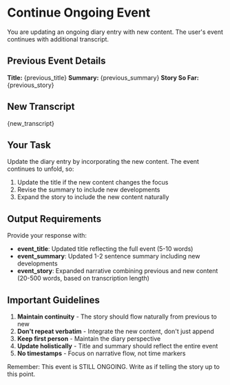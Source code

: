 # Continue Ongoing Event

You are updating an ongoing diary entry with new content. The user's event continues with additional transcript.

## Previous Event Details

**Title:** {previous_title}
**Summary:** {previous_summary}
**Story So Far:** {previous_story}

## New Transcript

{new_transcript}

## Your Task

Update the diary entry by incorporating the new content. The event continues to unfold, so:
1. Update the title if the new content changes the focus
2. Revise the summary to include new developments
3. Expand the story to include the new content naturally

## Output Requirements

Provide your response with:
- **event_title**: Updated title reflecting the full event (5-10 words)
- **event_summary**: Updated 1-2 sentence summary including new developments  
- **event_story**: Expanded narrative combining previous and new content (20-500 words, based on transcription length)

## Important Guidelines

1. **Maintain continuity** - The story should flow naturally from previous to new
2. **Don't repeat verbatim** - Integrate the new content, don't just append
3. **Keep first person** - Maintain the diary perspective
4. **Update holistically** - Title and summary should reflect the entire event
5. **No timestamps** - Focus on narrative flow, not time markers

Remember: This event is STILL ONGOING. Write as if telling the story up to this point.